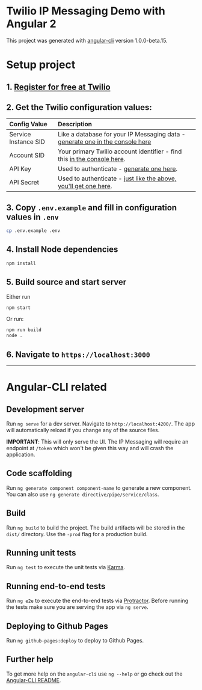 # Twilio IP Messaging Demo with Angular 2

This project was generated with [angular-cli](https://github.com/angular/angular-cli) version 1.0.0-beta.15.

# Setup project

## 1. [Register for free at Twilio](https://www.twilio.com/try-twilio)

## 2. Get the Twilio configuration values:

| Config Value  | Description |
| :-------------  |:------------- |
Service Instance SID | Like a database for your IP Messaging data - [generate one in the console here](https://www.twilio.com/console/ip-messaging/services)
Account SID | Your primary Twilio account identifier - find this [in the console here](https://www.twilio.com/console/ip-messaging/getting-started).
API Key | Used to authenticate - [generate one here](https://www.twilio.com/console/ip-messaging/dev-tools/api-keys).
API Secret | Used to authenticate - [just like the above, you'll get one here](https://www.twilio.com/console/ip-messaging/dev-tools/api-keys).

## 3. Copy `.env.example` and fill in configuration values in `.env`
```bash
cp .env.example .env
```

## 4. Install Node dependencies
```bash
npm install
```

## 5. Build source and start server
Either run
```bash
npm start
```

Or run:
```bash
npm run build
node .
```

## 6. Navigate to `https://localhost:3000`

---

# Angular-CLI related

## Development server
Run `ng serve` for a dev server. Navigate to `http://localhost:4200/`. The app will automatically reload if you change any of the source files.

**IMPORTANT**:
This will only serve the UI. The IP Messaging will require an endpoint at `/token` which won't be given this way and will crash the application.

## Code scaffolding

Run `ng generate component component-name` to generate a new component. You can also use `ng generate directive/pipe/service/class`.

## Build

Run `ng build` to build the project. The build artifacts will be stored in the `dist/` directory. Use the `-prod` flag for a production build.

## Running unit tests

Run `ng test` to execute the unit tests via [Karma](https://karma-runner.github.io).

## Running end-to-end tests

Run `ng e2e` to execute the end-to-end tests via [Protractor](http://www.protractortest.org/). 
Before running the tests make sure you are serving the app via `ng serve`.

## Deploying to Github Pages

Run `ng github-pages:deploy` to deploy to Github Pages.

## Further help

To get more help on the `angular-cli` use `ng --help` or go check out the [Angular-CLI README](https://github.com/angular/angular-cli/blob/master/README.md).
